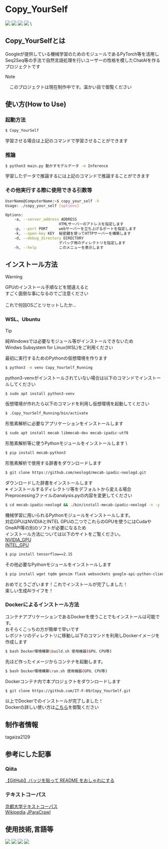 # Copy_YourSelf
<img src="https://img.shields.io/badge/Version-0.0.0-G"> <img src="https://img.shields.io/badge/Python_3.9-support-green"> <img src="https://img.shields.io/badge/Python_3.10-support-green"> <img src="https://img.shields.io/badge/Python_3.11-support-green"> \
## Copy_YourSelfとは

Googleが提供している機械学習のためのモジュールであるPyTorch等を活用し\
Seq2Seq等の手法で自然言語処理を行いユーザーの性格を模したChatAIを作るプロジェクトです
> [!NOTE]  
　このプロジェクトは現在制作中です。温かい目で御覧ください
## 使い方(How to Use)
### 起動方法
```sh
$ Copy_YourSelf
```
学習させる場合は上記のコマンドで学習させることができます
### 推論
```sh
$ python3 main.py 動かすモデルデータ -m Inference
```
学習したデータで推論するには上記のコマンドで推論することができます
### その他実行する際に使用できる引数等
``` sh
UserName@ComputerName:~$ copy_your_self -h
Usage: ./copy_your_self [options]

Options:
    -a, --server_address ADDRESS
                        HTMLサーバーのアドレスを指定します
    -p, --port PORT     webサーバーを立ち上げるポートを指定します
    -k, --open-key KEY  秘密鍵を使ってHTTPサーバーを構築します
    -d, --debug_directory DIRECTORY
                        デバッグ用のディレクトリを指定します
    -h, --help          このメニューを表示します
```
## インストール方法
> [!WARNING]
GPUのインストール手順などを間違えると　\
すごく面倒な事になるのでご注意ください \
\
これで何回OSごとリセットしたか...
### WSL、Ubuntu
> [!TIP]
純Windowsでは必要なモジュール等がインストールできないため \
Windws Subsystem for Linux(WSL)をご利用ください 

最初に実行するためのPythonの仮想環境を作ります
```sh
$ python3 -m venv Copy_YourSelf_Running
```
python3-venvがインストールされていない場合は以下のコマンドでインストールしてください
```sh
$ sudo apt install python3-venv
```
仮想環境が作れたら以下のコマンドを利用し仮想環境を起動してください
```sh
$ .Copy_YourSelf_Running/bin/activate
```
形態素解析に必要なアプリケーションをインストールします
```sh
$ sudo apt install mecab libmecab-dev mecab-ipadic-utf8
```
形態素解析等に使うPythonモジュールをインストールします \
```sh
$ pip install mecab-python3 
```
形態素解析で使用する辞書をダウンロードします
```sh
$ git clone https://github.com/neologd/mecab-ipadic-neologd.git
```
ダウンロードした辞書をインストールします \
※ インストールするディレクトリ等をデフォルトから変える場合 \
Preprocessingファイルのanalysis.pyの内容を変更してください
```sh
$ cd mecab-ipadic-neologd && ./bin/install-mecab-ipadic-neologd -n -y
```
機械学習に用いられるPythonモジュールをインストールします。 \
対応GPUはNVIDIAとINTEL GPUの二つでこれらのGPUを使うにはCudaやOneAPI等の別のソフトが必要になるため \
インストール方法については以下のサイトをご覧ください。 \
[NVIDIA_GPU](https://www.tensorflow.org/install/pip?hl=ja) \
[INTEL_GPU](https://github.com/intel/intel-extension-for-tensorflow)
```sh 
$ pip install tensorflow==2.15 
```
その他必要なPythonモジュールをインストールします
```sh
$ pip install wget tqdm gensim flask websockets google-api-python-client google-auth-httplib2 google-auth-oauthlib
```
おめでとうございます！これでインストールが完了しました！ \
楽しい生成AIライフを！
### Dockerによるインストール方法
コンテナアプリケーションであるDockerを使うことでもインストールは可能です。\
おそらくこっちの方が簡単で早いです \
レポジトリのディレクトリに移動し以下のコマンドを利用しDockerイメージを作成します
```sh
$ bash Docker環境構築\build.sh 使用機器(GPU、CPU等)
```
先ほど作ったイメージからコンテナを起動します。
```sh
$ bash Docker環境構築\run.sh 使用機器(GPU、CPU等)
```
Dockerコンテナ内で本プロジェクトをダウンロードします
```sh
$ git clone https://github.com/IT-F-09/Copy_YourSelf.git
```
以上でDockerでのインストールが完了しました！ \
Dockerの詳しい使い方は[こちら](https://docs.docker.jp/)を御覧ください
## 制作者情報
tagaiza2129
## 参考にした記事
### Qiita
[【GitHub】バッジを貼って README をおしゃれにする](https://qiita.com/narikkyo/items/98d7c4dbfccf52ec1840) 
### テキストコーパス
[京都大学テキストコーパス ](https://nlp.ist.i.kyoto-u.ac.jp/?%E4%BA%AC%E9%83%BD%E5%A4%A7%E5%AD%A6%E3%83%86%E3%82%AD%E3%82%B9%E3%83%88%E3%82%B3%E3%83%BC%E3%83%91%E3%82%B9) \
[Wikipedia](https://ja.wikipedia.org/wiki/Wikipedia:%E3%83%87%E3%83%BC%E3%82%BF%E3%83%99%E3%83%BC%E3%82%B9%E3%83%80%E3%82%A6%E3%83%B3%E3%83%AD%E3%83%BC%E3%83%89)
[JParaCrawl](https://www.kecl.ntt.co.jp/icl/lirg/jparacrawl/release/en/3.0/pretrained_models/en-ja/big.tar.gz)
## 使用技術,言語等
<img src="https://img.shields.io/badge/-Python-555.svg?logo=python&style=flat"> <img src="https://img.shields.io/badge/-Github-555.svg?logo=Github&style=flat"> <img src="https://img.shields.io/badge/-Docker-555.svg?logo=Docker&style=flat"> <img src="https://img.shields.io/badge/-tensorflow-555.svg?logo=tensorflow&style=flat">
